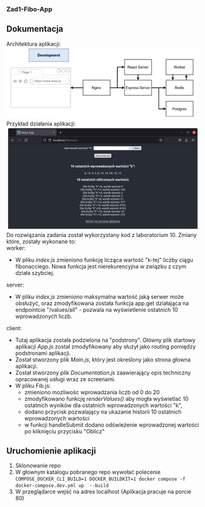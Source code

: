 ### Zad1-Fibo-App

## Dokumentacja
Architektura aplikacji:
<img src="/client/src/architektura.png">
Przykład działania aplikacji:
<img src="/client/src/work.png">
Do rozwiązania zadania został wykorzystany kod z laboratorium 10. Zmiany które, zostały wykonane to:<br/>
      worker:
      <ul>
        <li>W pliku <i>index.js</i> zmieniono funkcję licząca wartość "k-tej" liczby ciągu fibonacciego. Nowa funkcja jest nierekurencyjna w związku z czym działa szybciej.</li>
      </ul>
      server: 
      <ul>
        <li>W pliku <i>index.js</i> zmieniono maksymalna wartość jaką serwer może obsłużyć, oraz zmodyfikowana została funkcja app.get działająca na endpointcie "/values/all" - pozwala na wyświetlenie ostatnich 10 wprowadzonych liczb.</li>
      </ul>
      client:
      <ul>
        <li>Tutaj aplikacja została podzielona na "podstrony". Główny plik startowy aplikacji <i>App.js</i> został zmodyfikowany aby służył jako routing pomiędzy podstronami aplikacji. </li>
        <li>Został stworzony plik <i>Main.js</i>, który jest określony jako strona głowna aplikacji. </li>
        <li>Został stworzony plik <i>Documentation.js</i> zaawierający opis techniczny opracowanej usługi wraz ze screenami.</li>
        <li>W pliku Fib.js: 
          <ul>
            <li>zmieniono mozliwośc wprowadzania liczb od 0 do 20</li>
            <li>zmodyfikowano funkcję <i>renderValues()</i> aby mogła wyświetlać 10  ostatnich wyników dla ostatnich wprowadzonych wartości "k",</li>
            <li>dodano przycisk pozwalający na ukazanie historii 10 ostatnich wprowadzonych wartości</li>
            <li>w funkcji handleSubmit dodano odświeżenie wprowadzonej wartości po kliknięciu przycisku "Oblicz"</li>
          </ul>
        </li>
      </ul>

## Uruchomienie aplikacji
1. Sklonowanie repo
2. W głownym katalogu pobranego repo wywołać polecenie `COMPOSE_DOCKER_CLI_BUILD=1 DOCKER_BUILDKIT=1 docker compose -f docker-compose.dev.yml up  --build`
3. W przeglądarce wejść na adres localhost (Aplikacja pracuje na porcie 80)
